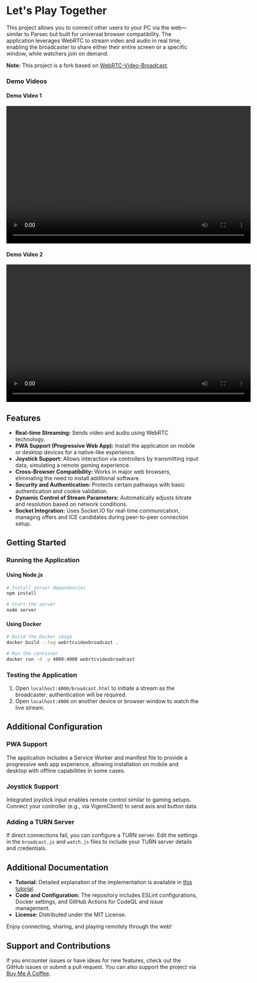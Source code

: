 # Let's Play Together

This project allows you to connect other users to your PC via the web—similar to Parsec but built for universal browser compatibility. The application leverages WebRTC to stream video and audio in real time, enabling the broadcaster to share either their entire screen or a specific window, while watchers join on demand.

**Note:** This project is a fork based on [WebRTC-Video-Broadcast](https://github.com/TannerGabriel/WebRTC-Video-Broadcast).

### Demo Videos

#### Demo Video 1

<video width="640" height="360" controls>
    <source src="demo\demo1.mp4" type="video/mp4">
    Your browser does not support the video tag.
</video>

#### Demo Video 2

<video width="640" height="360" controls>
    <source src="demo\demo2.mp4" type="video/mp4">
    Your browser does not support the video tag.
</video>

## Features

- **Real-time Streaming:** Sends video and audio using WebRTC technology.
- **PWA Support (Progressive Web App):** Install the application on mobile or desktop devices for a native-like experience.
- **Joystick Support:** Allows interaction via controllers by transmitting input data, simulating a remote gaming experience.
- **Cross-Browser Compatibility:** Works in major web browsers, eliminating the need to install additional software.
- **Security and Authentication:** Protects certain pathways with basic authentication and cookie validation.
- **Dynamic Control of Stream Parameters:** Automatically adjusts bitrate and resolution based on network conditions.
- **Socket Integration:** Uses Socket.IO for real-time communication, managing offers and ICE candidates during peer-to-peer connection setup.

## Getting Started

### Running the Application

#### Using Node.js

```bash
# Install server dependencies
npm install

# Start the server
node server
```

#### Using Docker

```bash
# Build the Docker image
docker build --tag webrtcvideobroadcast .

# Run the container
docker run -d -p 4000:4000 webrtcvideobroadcast
```

### Testing the Application

1. Open `localhost:4000/broadcast.html` to initiate a stream as the broadcaster; authentication will be required.
2. Open `localhost:4000` on another device or browser window to watch the live stream.

## Additional Configuration

### PWA Support

The application includes a Service Worker and manifest file to provide a progressive web app experience, allowing installation on mobile and desktop with offline capabilities in some cases.

### Joystick Support

Integrated joystick input enables remote control similar to gaming setups. Connect your controller (e.g., via VigemClient) to send axis and button data.

### Adding a TURN Server

If direct connections fail, you can configure a TURN server. Edit the settings in the `broadcast.js` and `watch.js` files to include your TURN server details and credentials.

## Additional Documentation

- **Tutorial:** Detailed explanation of the implementation is available in [this tutorial](https://gabrieltanner.org/blog/webrtc-video-broadcast).
- **Code and Configuration:** The repository includes ESLint configurations, Docker settings, and GitHub Actions for CodeQL and issue management.
- **License:** Distributed under the MIT License.

Enjoy connecting, sharing, and playing remotely through the web!

## Support and Contributions

If you encounter issues or have ideas for new features, check out the GitHub issues or submit a pull request. You can also support the project via [Buy Me A Coffee](https://buymeacoffee.com/pacificsilent).
